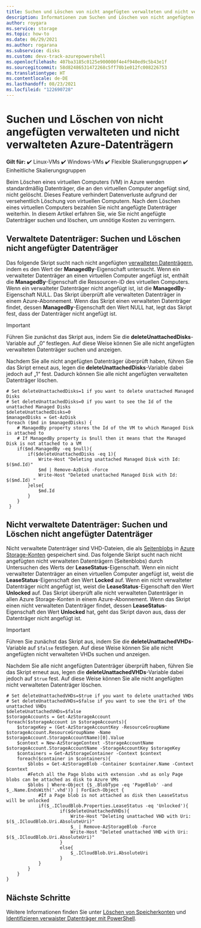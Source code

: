 ```yaml
---
title: Suchen und Löschen von nicht angefügten verwalteten und nicht verwalteten Azure-Datenträgern
description: Informationen zum Suchen und Löschen von nicht angefügten verwalteten und nicht verwalteten Azure-Datenträgern (VHDs/Seitenblobs) über Azure PowerShell
author: roygara
ms.service: storage
ms.topic: how-to
ms.date: 06/29/2021
ms.author: rogarana
ms.subservice: disks
ms.custom: devx-track-azurepowershell
ms.openlocfilehash: 407ba3185c0125e900000f4e4f940ed9c5b43e1f
ms.sourcegitcommit: 58d82486531472268c5ff70b1e012fc008226753
ms.translationtype: HT
ms.contentlocale: de-DE
ms.lasthandoff: 08/23/2021
ms.locfileid: "122690728"
---
```

# <a name="find-and-delete-unattached-azure-managed-and-unmanaged-disks"></a>Suchen und Löschen von nicht angefügten verwalteten und nicht verwalteten Azure-Datenträgern

**Gilt für:** :heavy_check_mark: Linux-VMs :heavy_check_mark: Windows-VMs :heavy_check_mark: Flexible Skalierungsgruppen :heavy_check_mark: Einheitliche Skalierungsgruppen

Beim Löschen eines virtuellen Computers (VM) in Azure werden standardmäßig Datenträger, die an den virtuellen Computer angefügt sind, nicht gelöscht. Dieses Feature verhindert Datenverluste aufgrund der versehentlich Löschung von virtuellen Computern. Nach dem Löschen eines virtuellen Computers bezahlen Sie nicht angefügte Datenträger weiterhin. In diesem Artikel erfahren Sie, wie Sie nicht angefügte Datenträger suchen und löschen, um unnötige Kosten zu verringern.

## <a name="managed-disks-find-and-delete-unattached-disks"></a>Verwaltete Datenträger: Suchen und Löschen nicht angefügter Datenträger

Das folgende Skript sucht nach nicht angefügten [verwalteten Datenträgern](../managed-disks-overview.md), indem es den Wert der **ManagedBy**-Eigenschaft untersucht. Wenn ein verwalteter Datenträger an einen virtuellen Computer angefügt ist, enthält die **ManagedBy**-Eigenschaft die Ressourcen-ID des virtuellen Computers. Wenn ein verwalteter Datenträger nicht angefügt ist, ist die **ManagedBy**-Eigenschaft NULL. Das Skript überprüft alle verwalteten Datenträger in einem Azure-Abonnement. Wenn das Skript einen verwalteten Datenträger findet, dessen **ManagedBy**-Eigenschaft den Wert NULL hat, legt das Skript fest, dass der Datenträger nicht angefügt ist.

>[!IMPORTANT]
>Führen Sie zunächst das Skript aus, indem Sie die **deleteUnattachedDisks**-Variable auf „0“ festlegen. Auf diese Weise können Sie alle nicht angefügten verwalteten Datenträger suchen und anzeigen.
>
>Nachdem Sie alle nicht angefügten Datenträger überprüft haben, führen Sie das Skript erneut aus, legen die **deleteUnattachedDisks**-Variable dabei jedoch auf „1“ fest. Dadurch können Sie alle nicht angefügten verwalteten Datenträger löschen.

```azurepowershell-interactive
# Set deleteUnattachedDisks=1 if you want to delete unattached Managed Disks
# Set deleteUnattachedDisks=0 if you want to see the Id of the unattached Managed Disks
$deleteUnattachedDisks=0
$managedDisks = Get-AzDisk
foreach ($md in $managedDisks) {
    # ManagedBy property stores the Id of the VM to which Managed Disk is attached to
    # If ManagedBy property is $null then it means that the Managed Disk is not attached to a VM
    if($md.ManagedBy -eq $null){
        if($deleteUnattachedDisks -eq 1){
            Write-Host "Deleting unattached Managed Disk with Id: $($md.Id)"
            $md | Remove-AzDisk -Force
            Write-Host "Deleted unattached Managed Disk with Id: $($md.Id) "
        }else{
            $md.Id
        }
    }
 }
```

## <a name="unmanaged-disks-find-and-delete-unattached-disks"></a>Nicht verwaltete Datenträger: Suchen und Löschen nicht angefügter Datenträger

Nicht verwaltete Datenträger sind VHD-Dateien, die als [Seitenblobs](/rest/api/storageservices/understanding-block-blobs--append-blobs--and-page-blobs#about-page-blobs) in [Azure Storage-Konten](../../storage/common/storage-account-overview.md) gespeichert sind. Das folgende Skript sucht nach nicht angefügten nicht verwalteten Datenträgern (Seitenblobs) durch Untersuchen des Werts der **LeaseStatus**-Eigenschaft. Wenn ein nicht verwalteter Datenträger an einen virtuellen Computer angefügt ist, weist die **LeaseStatus**-Eigenschaft den Wert **Locked** auf. Wenn ein nicht verwalteter Datenträger nicht angefügt ist, weist die **LeaseStatus**-Eigenschaft den Wert **Unlocked** auf. Das Skript überprüft alle nicht verwalteten Datenträger in allen Azure Storage-Konten in einem Azure-Abonnement. Wenn das Skript einen nicht verwalteten Datenträger findet, dessen **LeaseStatus**-Eigenschaft den Wert **Unlocked** hat, geht das Skript davon aus, dass der Datenträger nicht angefügt ist.

>[!IMPORTANT]
>Führen Sie zunächst das Skript aus, indem Sie die **deleteUnattachedVHDs**-Variable auf `$false` festlegen. Auf diese Weise können Sie alle nicht angefügten nicht verwalteten VHDs suchen und anzeigen.
>
>Nachdem Sie alle nicht angefügten Datenträger überprüft haben, führen Sie das Skript erneut aus, legen die **deleteUnattachedVHDs**-Variable dabei jedoch auf `$true` fest. Auf diese Weise können Sie alle nicht angefügten nicht verwalteten Datenträger löschen.

```azurepowershell-interactive
# Set deleteUnattachedVHDs=$true if you want to delete unattached VHDs
# Set deleteUnattachedVHDs=$false if you want to see the Uri of the unattached VHDs
$deleteUnattachedVHDs=$false
$storageAccounts = Get-AzStorageAccount
foreach($storageAccount in $storageAccounts){
    $storageKey = (Get-AzStorageAccountKey -ResourceGroupName $storageAccount.ResourceGroupName -Name $storageAccount.StorageAccountName)[0].Value
    $context = New-AzStorageContext -StorageAccountName $storageAccount.StorageAccountName -StorageAccountKey $storageKey
    $containers = Get-AzStorageContainer -Context $context
    foreach($container in $containers){
        $blobs = Get-AzStorageBlob -Container $container.Name -Context $context
        #Fetch all the Page blobs with extension .vhd as only Page blobs can be attached as disk to Azure VMs
        $blobs | Where-Object {$_.BlobType -eq 'PageBlob' -and $_.Name.EndsWith('.vhd')} | ForEach-Object { 
            #If a Page blob is not attached as disk then LeaseStatus will be unlocked
            if($_.ICloudBlob.Properties.LeaseStatus -eq 'Unlocked'){
                    if($deleteUnattachedVHDs){
                        Write-Host "Deleting unattached VHD with Uri: $($_.ICloudBlob.Uri.AbsoluteUri)"
                        $_ | Remove-AzStorageBlob -Force
                        Write-Host "Deleted unattached VHD with Uri: $($_.ICloudBlob.Uri.AbsoluteUri)"
                    }
                    else{
                        $_.ICloudBlob.Uri.AbsoluteUri
                    }
            }
        }
    }
}
```

## <a name="next-steps"></a>Nächste Schritte

Weitere Informationen finden Sie unter [Löschen von Speicherkonten](../../storage/common/storage-account-create.md#delete-a-storage-account) und [Identifizieren verwaister Datenträger mit PowerShell](/archive/blogs/ukplatforms/azure-cost-optimisation-series-identify-orphaned-disks-using-powershell).
